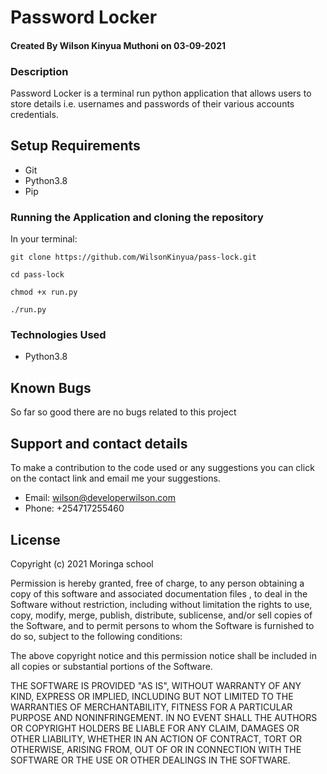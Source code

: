 # Password Locker

#### Created By Wilson Kinyua Muthoni on 03-09-2021

### Description

Password Locker is a terminal run python application that allows users to store details i.e. usernames and passwords of their various accounts credentials.

## Setup Requirements

- Git
- Python3.8
- Pip

### Running the Application and cloning the repository

In your terminal:

```
git clone https://github.com/WilsonKinyua/pass-lock.git
```

```
cd pass-lock
```

```
chmod +x run.py
```

```
./run.py
```

### Technologies Used

- Python3.8

## Known Bugs

So far so good there are no bugs related to this project

## Support and contact details

To make a contribution to the code used or any suggestions you can click on the contact link and email me your suggestions.

- Email: wilson@developerwilson.com
- Phone: +254717255460

## License

Copyright (c) 2021 Moringa school

Permission is hereby granted, free of charge, to any person obtaining a copy
of this software and associated documentation files , to deal
in the Software without restriction, including without limitation the rights
to use, copy, modify, merge, publish, distribute, sublicense, and/or sell
copies of the Software, and to permit persons to whom the Software is
furnished to do so, subject to the following conditions:

The above copyright notice and this permission notice shall be included in all
copies or substantial portions of the Software.

THE SOFTWARE IS PROVIDED "AS IS", WITHOUT WARRANTY OF ANY KIND, EXPRESS OR
IMPLIED, INCLUDING BUT NOT LIMITED TO THE WARRANTIES OF MERCHANTABILITY,
FITNESS FOR A PARTICULAR PURPOSE AND NONINFRINGEMENT. IN NO EVENT SHALL THE
AUTHORS OR COPYRIGHT HOLDERS BE LIABLE FOR ANY CLAIM, DAMAGES OR OTHER
LIABILITY, WHETHER IN AN ACTION OF CONTRACT, TORT OR OTHERWISE, ARISING FROM,
OUT OF OR IN CONNECTION WITH THE SOFTWARE OR THE USE OR OTHER DEALINGS IN THE
SOFTWARE.
